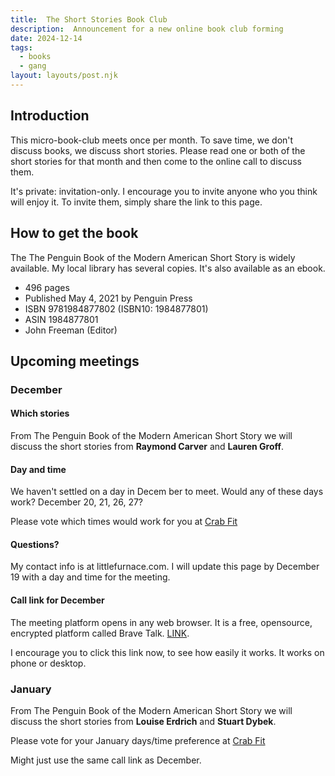 ```yaml
---
title:  The Short Stories Book Club   
description:  Announcement for a new online book club forming  
date: 2024-12-14
tags:
  - books
  - gang 
layout: layouts/post.njk
---
```

## Introduction
  
This micro-book-club meets once per month. To save time, we don't discuss books, we discuss short stories. Please read one or both of the short stories for that month and then come to the online call to discuss them.  
  
It's private: invitation-only. I encourage you to invite anyone who you think will enjoy it. To invite them, simply share the link to this page.  

## How to get the book
The  The Penguin Book of the Modern American Short Story is widely available. My local library has several copies. It's also available as an ebook. 

* 496 pages
* Published May 4, 2021 by Penguin Press
* ISBN	9781984877802 (ISBN10: 1984877801)
* ASIN	1984877801
* John Freeman (Editor)


## Upcoming meetings
### December
#### Which stories
From The Penguin Book of the Modern American Short Story we will discuss the short stories from __Raymond Carver__ and __Lauren Groff__.
 
#### Day and time
We haven't settled on a day in Decem ber to meet.  Would any of these days work?
December 20, 21, 26, 27?  
  
Please vote which times would work for you at [Crab Fit](https://crab.fit/gang-penguinshortstories-book-club-384763)

#### Questions?
My contact info is at littlefurnace.com.  I will update this page by December 19 with a day and time for the meeting. 

#### Call link for December    
The meeting platform opens in any web browser. It is a free, opensource, encrypted platform called Brave Talk. 
[LINK]( https://pikl.us/catdec01).   
  
I encourage you to click this link now, to see how easily it works.  It works on phone or desktop.

### January 
From The Penguin Book of the Modern American Short Story we will discuss the short stories from __Louise Erdrich__ and __Stuart Dybek__.

Please vote for your January days/time preference at [Crab Fit](https://crab.fit/january2025-penguinshortstories-790710)
  
Might just use the same call link as December.


